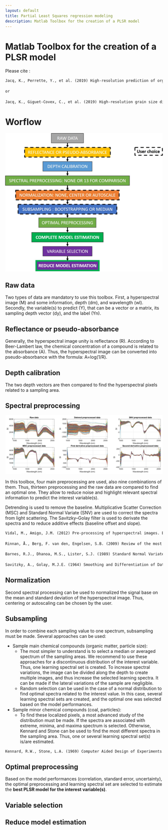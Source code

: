 ```yaml
---
layout: default
title: Partial Least Squares regression modeling
description: Matlab Toolbox for the creation of a PLSR model
---
```


# Matlab Toolbox for the creation of a PLSR model

Please cite :

```markdown
Jacq, K., Perrette, Y., et al. (2019) High-resolution prediction of organic matter concentration with hyperspectral imaging on a sediment core. Science of the Total Environment 663: 236–244

or

Jacq, K., Giguet-Covex, C., et al. (2019) High-resolution grain size distribution of sediment core with hyperspectral imaging. Sedimentary Geology 393–394:
```

# Worflow

<img src="CreateModel.jpg" width="600"/>

## Raw data

Two types of data are mandatory to use this toolbox. First, a hyperspectral image (M) and some information, depth (dm), and wavelength (wl). Secondly, the variable(s) to predict (Y), that can be a vector or a matrix, its sampling depth vector (dy), and the label (Yn).

## Reflectance or pseudo-absorbance
Generally, the hyperspectral image unity is reflectance (R). According to Beer-Lambert law, the chemical concentration of a compound is related to the absorbance (A). Thus, the hyperspectral image can be converted into pseudo-absorbance with the formula: A=log(1/R).

## Depth calibration
The two depth vectors are then compared to find the hyperspectral pixels related to a sampling area.

## Spectral preprocessing
![](Preprocessing.jpg)

In this toolbox, four main preprocessing are used, also nine combinations of them. Thus, thirteen preprocessing and the raw data are compared to find an optimal one. They allow to reduce noise and highlight relevant spectral information to predict the interest variable(s).

Detrending is used to remove the baseline. Multiplicative Scatter Correction (MSC) and Standard Normal Variate (SNV) are used to correct the spectra from light scattering. The Savitzky–Golay filter is used to derivate the spectra and to reduce additive effects (baseline offset and slope).

```markdown
Vidal, M., Amigo, J.M. (2012) Pre-processing of hyperspectral images. Essential steps before image analysis. Chemometrics and Intelligent Laboratory Systems 117: 138–148

Rinnan, Å., Berg, F. van den, Engelsen, S.B. (2009) Review of the most common preprocessing techniques for near-infrared spectra. TrAC Trends in Analytical Chemistry 28: 1201–1222

Barnes, R.J., Dhanoa, M.S., Lister, S.J. (1989) Standard Normal Variate Transformation and De-Trending of Near-Infrared Diffuse Reflectance Spectra. Applied Spectroscopy 43: 772–777

Savitzky, A., Golay, M.J.E. (1964) Smoothing and Differentiation of Data by Simplified Least Squares Procedures. Analytical Chemistry 36: 1627–1639
```

## Normalization
Second spectral processing can be used to normalized the signal base on the mean and standard deviation of the hyperspectral image. Thus, centering or autoscaling can be chosen by the user.

## Subsampling
In order to combine each sampling value to one spectrum, subsampling must be made. Several approaches can be used:
*  Sample main chemical compounds (organic matter, particle size):
	* The most simpler to understand is to select a median or averaged spectrum of the sampling areas. We recommend to use these approaches for a discontinuous distribution of the interest variable. Thus, one learning spectral set is created. 
To increase spectral variations, the image can be divided along the depth to create multiple images, and thus increase the selected learning spectra. It can be made if the lateral variations of the sample are negligible.
	* Random selection can be used in the case of a normal distribution to find optimal spectra related to the interest value. In this case, several learning spectral sets are created, and the optimal one was selected based on the model performances.
*  Sample minor chemical compounds (coal, particles):
	* To find these localized pixels, a most advanced study of the distribution must be made. If the spectra are associated with extreme, minima, and maxima spectrum is selected. Otherwise, Kennard and Stone can be used to find the most different spectra in the sampling area. Thus, one or several learning spectral set(s) is/are estimated.

```markdown
Kennard, R.W., Stone, L.A. (1969) Computer Aided Design of Experiments. Technometrics 11: 137–148
```

## Optimal preprocessing
Based on the model performances (correlation, standard error, uncertainty), the optimal preprocessing and learning spectral set are selected to estimate the **best PLSR model for the interest variable(s)**.

## Variable selection

## Reduce model estimation
